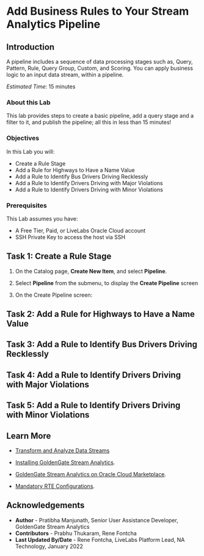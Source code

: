 
# Add Business Rules to Your Stream Analytics Pipeline

## Introduction

A pipeline includes a sequence of data processing stages such as, Query, Pattern, Rule, Query Group, Custom, and Scoring. You can apply business logic to an input data stream, within a pipeline.

*Estimated Time*: 15 minutes

### About this Lab

This lab provides steps to create a basic pipeline, add a query stage and a filter to it, and publish the pipeline; all this in less than 15 minutes!

### Objectives
In this Lab you will:
- Create a Rule Stage
- Add a Rule for Highways to Have a Name Value
- Add a Rule to Identify Bus Drivers Driving Recklessly
- Add a Rule to Identify Drivers Driving with Major Violations
- Add a Rule to Identify Drivers Driving with Minor Violations


### Prerequisites
This Lab assumes you have:
- A Free Tier, Paid, or LiveLabs Oracle Cloud account
- SSH Private Key to access the host via SSH

## **Task 1:** Create a Rule Stage

1. On the Catalog page, **Create New Item**, and select **Pipeline**.

2. Select **Pipeline** from the submenu, to display the **Create Pipeline** screen

3. On the Create Pipeline screen:

## **Task 2:** Add a Rule for Highways to Have a Name Value
## **Task 3:** Add a Rule to Identify Bus Drivers Driving Recklessly
## **Task 4:** Add a Rule to Identify Drivers Driving with Major Violations
## **Task 5:** Add a Rule to Identify Drivers Driving with Minor Violations

## Learn More

* [Transform and Analyze Data Streams](https://docs.oracle.com/en/middleware/fusion-middleware/osa/19.1/using/creating-pipeline-transform-and-analyze-data-streams.html#GUID-9DB9B57A-1095-4557-ACB9-816A696EB121)

* [Installing GoldenGate Stream Analytics](https://docs.oracle.com/en/middleware/fusion-middleware/osa/19.1/install/how-install-goldengate-stream-analytics.html#GUID-13BC895D-6AD1-4398-98E2-B5BE5B14D26B).

* [GoldenGate Stream Analytics on Oracle Cloud Marketplace](https://docs.oracle.com/en/middleware/fusion-middleware/osa/19.1/osamp/getting-started-goldengate-stream-analytics-oci.html#GUID-B488861E-1C43-4177-A1F8-40F8E44754AD).

* [Mandatory RTE Configurations](https://docs.oracle.com/en/middleware/fusion-middleware/osa/19.1/using/configuring-runtime-environment.html#GUID-EB33DDFD-7444-434D-8944-059564A453FD).

## Acknowledgements
* **Author** - Pratibha Manjunath, Senior User Assistance Developer, GoldenGate Stream Analytics
* **Contributors** - Prabhu Thukaram, Rene Fontcha
* **Last Updated By/Date** - Rene Fontcha, LiveLabs Platform Lead, NA Technology, January 2022
